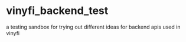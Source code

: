 # vinyfi_backend_test
a testing sandbox for trying out different ideas for backend apis used in vinyfi
